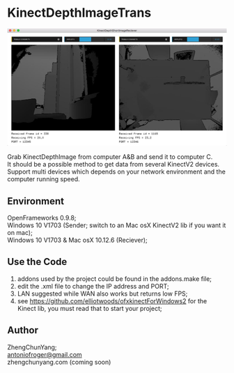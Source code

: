# KinectDepthImageTrans

![image](https://raw.githubusercontent.com/AntonioFrog/KinectDepthImageTrans/master/screenshoot1.jpg)

Grab KinectDepthImage from computer A&B and send it to computer C.  
It should be a possible method to get data from several KinectV2 devices.  
Support multi devices which depends on your network environment and the computer running speed.  

## Environment

OpenFrameworks 0.9.8;  
Windows 10 V1703 (Sender; switch to an Mac osX KinectV2 lib if you want it on mac);  
Windows 10 V1703 & Mac osX 10.12.6 (Reciever);  

## Use the Code

1. addons used by the project could be found in the addons.make file;  
2. edit the .xml file to change the IP address and PORT;  
3. LAN suggested while WAN also works but returns low FPS;  
4. see https://github.com/elliotwoods/ofxkinectForWindows2 for the Kinect lib, you must read that to start your project;  

## Author

ZhengChunYang;  
antoniofroger@gmail.com  
zhengchunyang.com (coming soon)  
